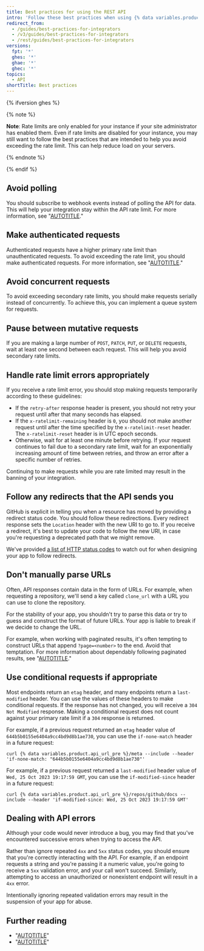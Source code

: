 ```yaml
---
title: Best practices for using the REST API
intro: 'Follow these best practices when using {% data variables.product.company_short %}''s API.'
redirect_from:
  - /guides/best-practices-for-integrators
  - /v3/guides/best-practices-for-integrators
  - /rest/guides/best-practices-for-integrators
versions:
  fpt: '*'
  ghes: '*'
  ghae: '*'
  ghec: '*'
topics:
  - API
shortTitle: Best practices
---
```


{% ifversion ghes %}

{% note %}

**Note**: Rate limits are only enabled for your instance if your site administrator has enabled them. Even if rate limits are disabled for your instance, you may still want to follow the best practices that are intended to help you avoid exceeding the rate limit. This can help reduce load on your servers.

{% endnote %}

{% endif %}

## Avoid polling

You should subscribe to webhook events instead of polling the API for data. This will help your integration stay within the API rate limit. For more information, see "[AUTOTITLE](/webhooks)."

## Make authenticated requests

Authenticated requests have a higher primary rate limit than unauthenticated requests. To avoid exceeding the rate limit, you should make authenticated requests. For more information, see "[AUTOTITLE](/rest/overview/rate-limits-for-the-rest-api)."

## Avoid concurrent requests

To avoid exceeding secondary rate limits, you should make requests serially instead of concurrently. To achieve this, you can implement a queue system for requests.

## Pause between mutative requests

If you are making a large number of `POST`, `PATCH`, `PUT`, or `DELETE` requests, wait at least one second between each request. This will help you avoid secondary rate limits.

## Handle rate limit errors appropriately

If you receive a rate limit error, you should stop making requests temporarily according to these guidelines:

- If the `retry-after` response header is present, you should not retry your request until after that many seconds has elapsed.
- If the `x-ratelimit-remaining` header is `0`, you should not make another request until after the time specified by the `x-ratelimit-reset` header. The `x-ratelimit-reset` header is in UTC epoch seconds.
- Otherwise, wait for at least one minute before retrying. If your request continues to fail due to a secondary rate limit, wait for an exponentially increasing amount of time between retries, and throw an error after a specific number of retries.

Continuing to make requests while you are rate limited may result in the banning of your integration.

## Follow any redirects that the API sends you

GitHub is explicit in telling you when a resource has moved by providing a redirect status code. You should follow these redirections. Every redirect response sets the `Location` header with the new URI to go to. If you receive a redirect, it's best to update your code to follow the new URI, in case you're requesting a deprecated path that we might remove.

We've provided [a list of HTTP status codes](/rest#http-redirects) to watch out for when designing your app to follow redirects.

## Don't manually parse URLs

Often, API responses contain data in the form of URLs. For example, when requesting a repository, we'll send a key called `clone_url` with a URL you can use to clone the repository.

For the stability of your app, you shouldn't try to parse this data or try to guess and construct the format of future URLs. Your app is liable to break if we decide to change the URL.

For example, when working with paginated results, it's often tempting to construct URLs that append `?page=<number>` to the end. Avoid that temptation. For more information about dependably following paginated results, see "[AUTOTITLE](/rest/guides/using-pagination-in-the-rest-api)."

## Use conditional requests if appropriate

Most endpoints return an `etag` header, and many endpoints return a `last-modified` header. You can use the values of these headers to make conditional requests. If the response has not changed, you will receive a `304 Not Modified` response. Making a conditional request does not count against your primary rate limit if a `304` response is returned.

For example, if a previous request returned an `etag` header value of `644b5b0155e6404a9cc4bd9d8b1ae730`, you can use the `if-none-match` header in a future request:

```shell
curl {% data variables.product.api_url_pre %}/meta --include --header 'if-none-match: "644b5b0155e6404a9cc4bd9d8b1ae730"'
```

For example, if a previous request returned a `last-modified` header value of `Wed, 25 Oct 2023 19:17:59 GMT`, you can use the `if-modified-since` header in a future request:

```shell
curl {% data variables.product.api_url_pre %}/repos/github/docs --include --header 'if-modified-since: Wed, 25 Oct 2023 19:17:59 GMT'
```

## Dealing with API errors

Although your code would never introduce a bug, you may find that you've encountered successive errors when trying to access the API.

Rather than ignore repeated `4xx` and `5xx` status codes, you should ensure that you're correctly interacting with the API. For example, if an endpoint requests a string and you're passing it a numeric value, you're going to receive a `5xx` validation error, and your call won't succeed. Similarly, attempting to access an unauthorized or nonexistent endpoint will result in a `4xx` error.

Intentionally ignoring repeated validation errors may result in the suspension of your app for abuse.

## Further reading

- "[AUTOTITLE](/webhooks/using-webhooks/best-practices-for-using-webhooks)"
- "[AUTOTITLE](/apps/creating-github-apps/about-creating-github-apps/best-practices-for-creating-a-github-app)"

